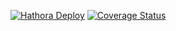 [![Hathora Deploy](https://github.com/philihp/hathora-et-labora/actions/workflows/deploy.yml/badge.svg)](https://github.com/philihp/hathora-et-labora/actions/workflows/deploy.yml)
[![Coverage Status](https://coveralls.io/repos/github/philihp/hathora-et-labora/badge.svg?branch=main)](https://coveralls.io/github/philihp/hathora-et-labora?branch=main)
